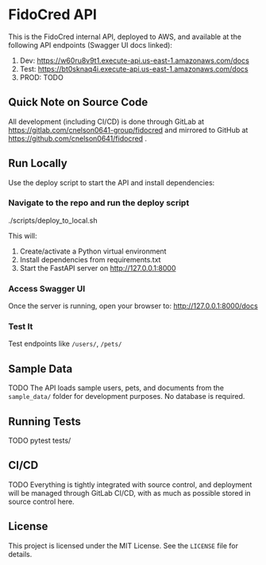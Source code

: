 # FidoCred API

This is the FidoCred internal API, deployed to AWS, and available at the following API endpoints (Swagger UI docs linked):

1. Dev:  https://w60ru8v9t1.execute-api.us-east-1.amazonaws.com/docs
2. Test: https://bt0sknaq4i.execute-api.us-east-1.amazonaws.com/docs
3. PROD: TODO

## Quick Note on Source Code

All development (including CI/CD) is done through GitLab at https://gitlab.com/cnelson0641-group/fidocred and mirrored to GitHub at https://github.com/cnelson0641/fidocred .

## Run Locally

Use the deploy script to start the API and install dependencies:

### Navigate to the repo and run the deploy script
./scripts/deploy_to_local.sh

This will:
1. Create/activate a Python virtual environment
2. Install dependencies from requirements.txt
3. Start the FastAPI server on http://127.0.0.1:8000

### Access Swagger UI

Once the server is running, open your browser to: http://127.0.0.1:8000/docs

### Test It

Test endpoints like `/users/`, `/pets/`

## Sample Data

TODO
The API loads sample users, pets, and documents from the `sample_data/` folder for development purposes. No database is required.

## Running Tests

TODO
pytest tests/

## CI/CD

TODO
Everything is tightly integrated with source control, and deployment will be managed through GitLab CI/CD, with as much as possible stored in source control here.

## License

This project is licensed under the MIT License. See the `LICENSE` file for details.

